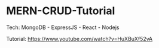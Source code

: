 # MERN-CRUD-Tutorial

Tech: MongoDB - ExpressJS - React - Nodejs

Tutorial: https://www.youtube.com/watch?v=HuXBuXf52vA
